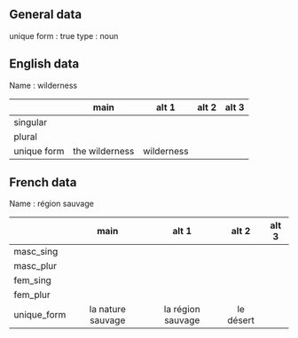 ## General data

unique form : true
type : noun

## English data

Name : wilderness

|             |      main      |   alt 1    | alt 2 | alt 3 |
| :---------- | :------------: | :--------: | :---: | ----- |
| singular    |                |            |       |       |
| plural      |                |            |       |       |
| unique form | the wilderness | wilderness |       |       |

## French data

Name : région sauvage

|             |       main        |       alt 1       |   alt 2   | alt 3 |
| :---------- | :---------------: | :---------------: | :-------: | :---: |
| masc_sing   |                   |                   |           |       |
| masc_plur   |                   |                   |           |       |
| fem_sing    |                   |                   |           |       |
| fem_plur    |                   |                   |           |       |
| unique_form | la nature sauvage | la région sauvage | le désert |       |


